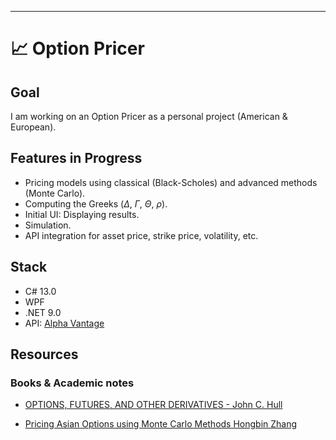 * * *

# 📈 Option Pricer

## Goal

I am working on an Option Pricer as a personal project (American & European).

## Features in Progress

- Pricing models using classical (Black-Scholes) and advanced methods (Monte Carlo).
- Computing the Greeks ($\Delta$, $\Gamma$, $\Theta$, $\rho$).
- Initial UI: Displaying results.
- Simulation.
- API integration for asset price, strike price, volatility, etc.

## Stack

- C# 13.0
- WPF
- .NET 9.0
- API: [Alpha Vantage](https://www.alphavantage.co)

## Resources


### Books & Academic notes

- [OPTIONS, FUTURES, AND OTHER DERIVATIVES - John C. Hull](http://lib.ysu.am/disciplines_bk/2b66030e0dd4c77b2bda437f6c1e5e66.pdf)

- [Pricing Asian Options using Monte Carlo
Methods Hongbin Zhang](https://www.diva-portal.org/smash/get/diva2:301070/FULLTEXT01.pdf)
